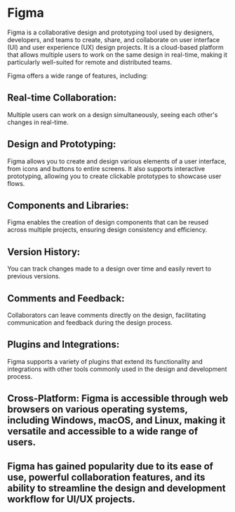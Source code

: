 # Figma
Figma is a collaborative design and prototyping tool used by designers, developers, and teams to create, share, and collaborate on user interface (UI) and user experience (UX) design projects. It is a cloud-based platform that allows multiple users to work on the same design in real-time, making it particularly well-suited for remote and distributed teams.

Figma offers a wide range of features, including:

## Real-time Collaboration: 
Multiple users can work on a design simultaneously, seeing each other's changes in real-time.

## Design and Prototyping:
Figma allows you to create and design various elements of a user interface, from icons and buttons to entire screens. It also supports interactive prototyping, allowing you to create clickable prototypes to showcase user flows.

## Components and Libraries:
Figma enables the creation of design components that can be reused across multiple projects, ensuring design consistency and efficiency.

## Version History: 
You can track changes made to a design over time and easily revert to previous versions.

## Comments and Feedback:
Collaborators can leave comments directly on the design, facilitating communication and feedback during the design process.

## Plugins and Integrations:
Figma supports a variety of plugins that extend its functionality and integrations with other tools commonly used in the design and development process.

## Cross-Platform: Figma is accessible through web browsers on various operating systems, including Windows, macOS, and Linux, making it versatile and accessible to a wide range of users.

## Figma has gained popularity due to its ease of use, powerful collaboration features, and its ability to streamline the design and development workflow for UI/UX projects.
